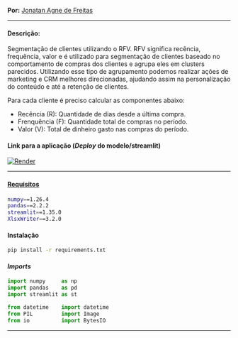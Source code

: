 **Por:** [Jonatan Agne de Freitas](https://www.linkedin.com/in/jonatan-agne-de-freitas/)<br>

---

#### **Descrição:**
Segmentação de clientes utilizando o RFV.
RFV significa recência, frequência, valor e é utilizado para segmentação de clientes baseado no comportamento
de compras dos clientes e agrupa eles em clusters parecidos. Utilizando esse tipo de agrupamento podemos realizar 
ações de marketing e CRM melhores direcionadas, ajudando assim na personalização do conteúdo e até a retenção de clientes.

Para cada cliente é preciso calcular as componentes abaixo:

- Recência (R): Quantidade de dias desde a última compra.
- Frenquência (F): Quantidade total de compras no período.
- Valor (V): Total de dinheiro gasto nas compras do período.

#### Link para a aplicação (*Deploy* do modelo/streamlit)


[![Render](https://img.shields.io/badge/Render-46E3B7?&logo=render&logoColor=white)](https://deployrfvjaf.streamlit.app/)

---

#### [Requisitos](https://github.com/JonatanAgneDeFreitas/DataScience/blob/main/Mod%2031%20-%20Streamlit%20V/requirements.txt)
```bash
numpy==1.26.4
pandas==2.2.2
streamlit==1.35.0
XlsxWriter==3.2.0
```

#### Instalação
```bash
pip install -r requirements.txt
```

#### *Imports*
```python
import numpy     as np
import pandas    as pd
import streamlit as st

from datetime    import datetime
from PIL         import Image
from io          import BytesIO
```

---
